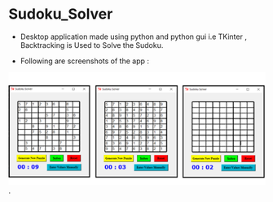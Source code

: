 # Sudoku_Solver

- Desktop application made using python and  python gui i.e TKinter , Backtracking is Used to Solve the Sudoku.

- Following are screenshots of the app : 

<img src="https://raw.githubusercontent.com/RajGorhekar/Sudoku_Solver/master/Screenshots/ss1.png" width ="900"  />.



